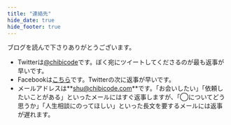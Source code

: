```yaml
---
title: "連絡先"
hide_date: true
hide_footer: true
---
```


ブログを読んで下さりありがとうございます。

- Twitterは[@chibicode](http://twitter.com/chibicode)です。ぼく宛にツイートしてくださるのが最も返事が早いです。
- Facebookは[こちら](http://facebook.com/shu)です。Twitterの次に返事が早いです。
- メールアドレスは**[shu@chibicode.com](mailto:shu@chibicode.com)**です。「お会いしたい」「依頼したいことがある」といったメールにはすぐ返事しますが、「◯についてどう思うか」「人生相談にのってほしい」といった長文を要するメールには返事が遅れます。
